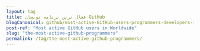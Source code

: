 ```yaml
---
layout: tag
title: فعال ترین برنامه نویسان GitHub
blogCanonical: github/most-active-GitHub-users-programmers-developers-in-worldwide/fa/
post-ref: "Most active GitHub users in Worldwide"
slug: "the-most-active-github-programmers"
permalink: /tag/the-most-active-github-programmers/
---
```

